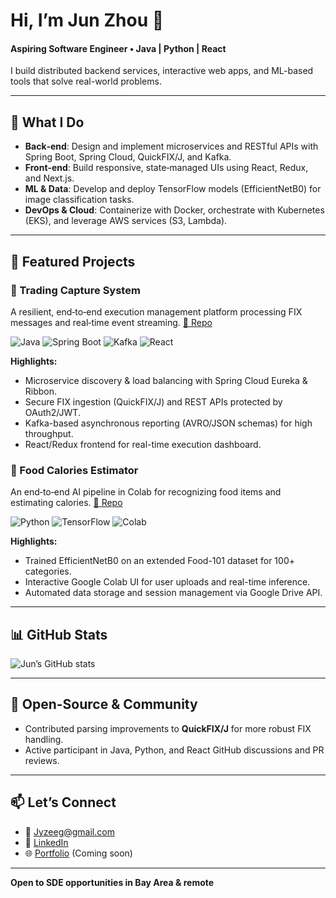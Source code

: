 # Hi, I’m Jun Zhou 👋

#### Aspiring Software Engineer • Java | Python | React

I build distributed backend services, interactive web apps, and ML-based tools that solve real-world problems.

---

## 🚀 What I Do

* **Back‑end**: Design and implement microservices and RESTful APIs with Spring Boot, Spring Cloud, QuickFIX/J, and Kafka.
* **Front‑end**: Build responsive, state‑managed UIs using React, Redux, and Next.js.
* **ML & Data**: Develop and deploy TensorFlow models (EfficientNetB0) for image classification tasks.
* **DevOps & Cloud**: Containerize with Docker, orchestrate with Kubernetes (EKS), and leverage AWS services (S3, Lambda).

---

## 💼 Featured Projects

### 🔄 Trading Capture System

A resilient, end‑to‑end execution management platform processing FIX messages and real‑time event streaming.
[🔗 Repo](https://github.com/vpexxi/trading-capture-system)

![Java](https://img.shields.io/badge/Java-11-blue) ![Spring Boot](https://img.shields.io/badge/Spring_Boot-2.7-green) ![Kafka](https://img.shields.io/badge/Kafka-2.8-orange) ![React](https://img.shields.io/badge/React-18-blue)

**Highlights:**

* Microservice discovery & load balancing with Spring Cloud Eureka & Ribbon.
* Secure FIX ingestion (QuickFIX/J) and REST APIs protected by OAuth2/JWT.
* Kafka-based asynchronous reporting (AVRO/JSON schemas) for high throughput.
* React/Redux frontend for real-time execution dashboard.

### 🍔 Food Calories Estimator

An end‑to‑end AI pipeline in Colab for recognizing food items and estimating calories.
[🔗 Repo](https://github.com/vpexxi/food-calories-estimator)

![Python](https://img.shields.io/badge/Python-3.9-yellow) ![TensorFlow](https://img.shields.io/badge/TensorFlow-2.x-orange) ![Colab](https://img.shields.io/badge/Colab-Google-blue)

**Highlights:**

* Trained EfficientNetB0 on an extended Food-101 dataset for 100+ categories.
* Interactive Google Colab UI for user uploads and real-time inference.
* Automated data storage and session management via Google Drive API.

---

## 📊 GitHub Stats

![Jun’s GitHub stats](https://github-readme-stats.vercel.app/api?username=vpexxi\&show_icons=true\&theme=radical)

---

## 🤝 Open-Source & Community

* Contributed parsing improvements to **QuickFIX/J** for more robust FIX handling.
* Active participant in Java, Python, and React GitHub discussions and PR reviews.

---

## 📫 Let’s Connect

* 📧 [Jyzeeg@gmail.com](mailto:Jyzeeg@gmail.com)
* 🔗 [LinkedIn](https://www.linkedin.com/in/jun-zhou/)
* 🌐 [Portfolio](https://junzhou.dev) (Coming soon)

---

**Open to SDE opportunities in Bay Area & remote**
